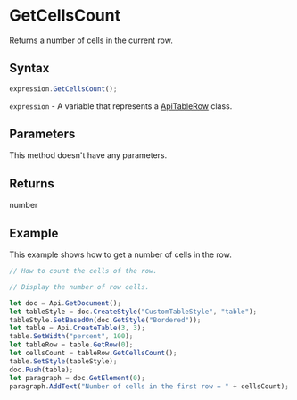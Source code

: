 # GetCellsCount

Returns a number of cells in the current row.

## Syntax

```javascript
expression.GetCellsCount();
```

`expression` - A variable that represents a [ApiTableRow](../ApiTableRow.md) class.

## Parameters

This method doesn't have any parameters.

## Returns

number

## Example

This example shows how to get a number of cells in the row.

```javascript editor-docx
// How to count the cells of the row.

// Display the number of row cells.

let doc = Api.GetDocument();
let tableStyle = doc.CreateStyle("CustomTableStyle", "table");
tableStyle.SetBasedOn(doc.GetStyle("Bordered"));
let table = Api.CreateTable(3, 3);
table.SetWidth("percent", 100);
let tableRow = table.GetRow(0);
let cellsCount = tableRow.GetCellsCount();
table.SetStyle(tableStyle);
doc.Push(table);
let paragraph = doc.GetElement(0);
paragraph.AddText("Number of cells in the first row = " + cellsCount);
```
